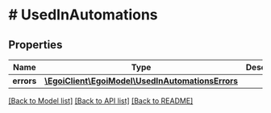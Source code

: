 # # UsedInAutomations

## Properties

Name | Type | Description | Notes
------------ | ------------- | ------------- | -------------
**errors** | [**\EgoiClient\EgoiModel\UsedInAutomationsErrors**](UsedInAutomationsErrors.md) |  | [optional] 

[[Back to Model list]](../../README.md#documentation-for-models) [[Back to API list]](../../README.md#documentation-for-api-endpoints) [[Back to README]](../../README.md)


